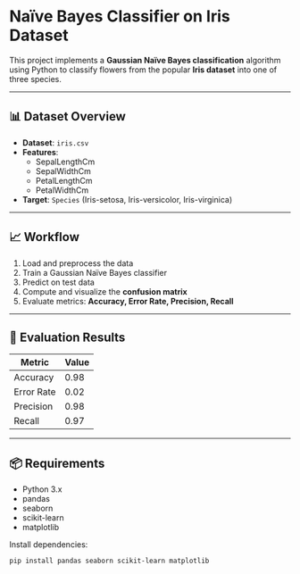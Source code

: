 # Naïve Bayes Classifier on Iris Dataset

This project implements a **Gaussian Naïve Bayes classification** algorithm using Python to classify flowers from the popular **Iris dataset** into one of three species.

---

## 📊 Dataset Overview

- **Dataset**: `iris.csv`
- **Features**:
  - SepalLengthCm
  - SepalWidthCm
  - PetalLengthCm
  - PetalWidthCm
- **Target**: `Species` (Iris-setosa, Iris-versicolor, Iris-virginica)

---

## 📈 Workflow

1. Load and preprocess the data
2. Train a Gaussian Naïve Bayes classifier
3. Predict on test data
4. Compute and visualize the **confusion matrix**
5. Evaluate metrics: **Accuracy, Error Rate, Precision, Recall**

---

## 🧪 Evaluation Results

| Metric        | Value |
|---------------|-------|
| Accuracy      | 0.98  |
| Error Rate    | 0.02  |
| Precision     | 0.98  |
| Recall        | 0.97  |

---

## 📦 Requirements

- Python 3.x
- pandas
- seaborn
- scikit-learn
- matplotlib

Install dependencies:

```bash
pip install pandas seaborn scikit-learn matplotlib
